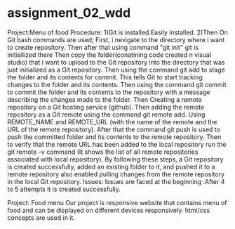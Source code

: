 # assignment_02_wdd
Project:Menu of food
Procedure:
1)Git is installed.Easily installed.
2)Then On Git bash commands are used;
First, i nevigate to the directory where i want to create repository.
Then after that using command "git init" git is initiallized there
Then copy the folder(conatining code created n visual studio) that i want to upload to the Git repository into the directory that was just initialized as a Git repository.
Then using the command git add to stage the folder and its contents for commit. This tells Git to start tracking changes to the folder and its contents.
Then using the command git commit to commit the folder and its contents to the repository with a message describing the changes made to the folder.
Then Creating a remote repository on a Git hosting service (github).
Then adding the remote repository as a Git remote using the command git remote add. Using REMOTE_NAME and REMOTE_URL (with the name of the remote and the URL of the remote repository).
After that the command git push is used  to push the committed folder and its contents to the remote repository.
Then to verify that the remote URL has been added to the local repository  run the git remote -v command (It shows the list of all remote repositories associated with local repository).
By following these steps, a Git repository is created successfully, added an existing folder to it, and pushed it to a remote repository also enabled pulling changes from the remote repository in the local Git repository. 
Issues:
Issues are faced at the beginning .After 4 to 5 attempts it is created successfully.

Project: Food menu
Our project is responsive website that contains menu of food and can be displayed on different devices responsively.
html/css concepts are used in it.
